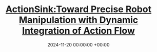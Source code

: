 ---
layout: post
title:  <a href="">ActionSink:Toward Precise Robot Manipulation with Dynamic Integration of Action Flow</a>
date:   2024-11-20 00:00:00 +00:00
image: /project/actionsink/ActionSink.png
venue: <em> Submitted to NeurIPS</em>, 2025.
categories: research
authors: >
    <strong>Shanshan Guo</strong>, 
    <a href="https://scholar.google.com/citations?user=Iwj59kkAAAAJ">Xiwen Liang</a>, 
    <a href="https://scholar.google.com/citations?user=fLoiuEUAAAAJ&hl=en&oi=ao">Junfan Lin</a>, 
    <a href="https://scholar.google.com/citations?user=ny9KAREAAAAJ&hl=en&oi=ao">Yuzheng Zhuang</a>, 
    <a href="https://scholar.google.com/citations?user=Nav8m8gAAAAJ&hl=en&oi=ao">Liang Lin</a>, 
    <a href="https://lemondan.github.io/">Xiaodan Liang</a>
code: 
arxiv: 
---